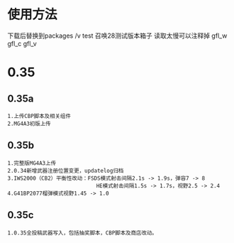 # 使用方法
下载后替换到packages /v test 召唤28测试版本箱子 读取太慢可以注释掉 gfl_w gfl_c gfl_v

# 0.35

## 0.35a
	1.上传CBP脚本及相关组件
	2.MG4A3初版上传

## 0.35b	
	1.完整版MG4A3上传
	2.0.34新增武器注册位置变更，updatelog归档
	3.IWS2000（CB2）平衡性改动：FSDS模式射击间隔2.1s -> 1.9s，弹容7 -> 8
								HE模式射击间隔1.5s -> 1.7s，视野2.5 -> 2.4
	4.G41BP2077榴弹模式视野1.45 -> 1.0

## 0.35c
	1.0.35全投稿武器写入，包括抽奖脚本，CBP脚本及商店改动。